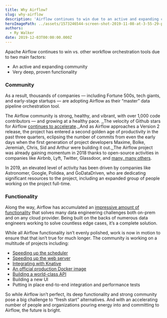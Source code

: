 ```yaml
---
title: Why Airflow?
slug: why-airflow
description: 'Airflow continues to win due to an active and expanding community, and very deep, proven functionality.'
heroImagePath: ../assets/1573246544-screen-shot-2019-11-08-at-3-55-29-pm.png
authors:
  - Ry Walker
date: 2019-12-03T00:00:00.000Z
---
```


Apache Airflow continues to win vs. other workflow orchestration tools due to two main factors:

- An active and expanding community
- Very deep, proven functionality

### Community

As a result, thousands of companies — including Fortune 500s, tech giants, and early-stage startups — are adopting Airflow as their “master” data pipeline orchestration tool. 

The Airflow community is strong, healthy, and vibrant, with over 1,000 code contributors — and growing at a healthy pace.
,,The velocity of Github stars for Airflow [continues to accelerate](https://star-history.t9t.io/#apache/airflow).,,And as Airflow approaches a Version 2 release, the project has entered a second golden age of productivity in the past three quarters, eclipsing the number of commits from even the early days when the first generation of project developers Maxime, Bolke, Jeremiah, Chris, Sid and Arthur were building it out.,,The Airflow project was already gaining momentum in 2018 thanks to open-source activities in companies like Airbnb, Lyft, Twitter, Glassdoor, and [many, many others](https://github.com/apache/airflow#who-uses-apache-airflow). 

In 2019, an elevated level of activity has been driven by companies like Astronomer, Google, Polidea, and GoDataDriven, who are dedicating significant resources to the project, including an expanded group of people working on the project full-time.

### Functionality

Along the way, Airflow has accumulated an [impressive amount of functionality](https://airflow.apache.org/concepts.html) that solves many data engineering challenges both on-prem and on any cloud provider. Being built on the backs of numerous data engineers working to solve countless edge cases, it’s a complete solution. 

While all Airflow functionality isn’t evenly polished, work is now in motion to ensure that that isn’t true for much longer. The community is working on a multitude of projects including:

* [Speeding up the scheduler](https://cwiki.apache.org/confluence/pages/viewpage.action?pageId=103092651)
* [Speeding up the web server](https://cwiki.apache.org/confluence/display/AIRFLOW/AIP-24+DAG+Persistence+in+DB+using+JSON+for+Airflow+Webserver+and+%28optional%29+Scheduler)
* [Integrating with Knative](https://github.com/astronomer/airflow/pull/72)
* [An official production Docker image](https://cwiki.apache.org/confluence/display/AIRFLOW/AIP-26+Production-ready+Airflow+Docker+Image+and+helm+chart)
* [Building a world-class API](https://cwiki.apache.org/confluence/display/AIRFLOW/AIP-13%3A+OpenAPI+3+based+API+definition)
* Building a new UI
* Putting in place end-to-end integration and performance tests

So while Airflow isn’t perfect, its deep functionality and strong community pose a big challenge to “fresh start” alternatives. And with an accelerating number of people and organizations pouring energy into and committing to Airflow, the future is bright.